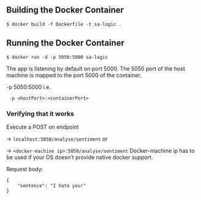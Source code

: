 ## Building the Docker Container

```
$ docker build -f Dockerfile -t sa-logic .
```

## Running the Docker Container

```
$ docker run -d -p 5050:5000 sa-logic
```

The app is listening by default on port 5000. The 5050 port of the host machine is mapped to the port 5000 of the container.

-p 5050:5000 i.e.

``` -p <hostPort>:<containerPort>```

### Verifying that it works

Execute a POST on endpoint 

-> `localhost:5050/analyse/sentiment` or 

-> `<docker-machine ip>:5050/analyse/sentiment` Docker-machine ip has to be used if your OS doesn't provide native docker support. 

Request body:

```
{
    "sentence": "I hate you!"
}
```
